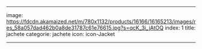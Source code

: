 ---

image: https://fdcdn.akamaized.net/m/780x1132/products/16166/16165213/images/res_58a057dad462b0a8de31787c61e76615.jpg?s=qcK_3i_jAtOQ
index: 1
title: jachete
categorie: jachete
icon: icon-Jacket 

---